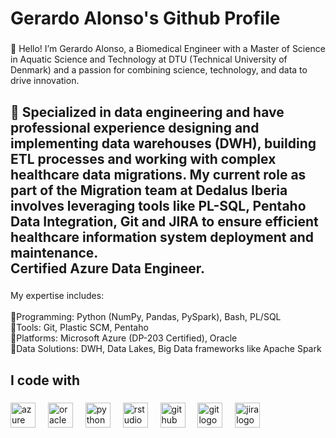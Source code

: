 <h1 align="left">Gerardo Alonso's Github Profile</h1>

###

<p align="left">👋 Hello! I’m Gerardo Alonso, a Biomedical Engineer with a Master of Science in Aquatic Science and Technology at DTU (Technical University of Denmark) and a passion for combining science, technology, and data to drive innovation.</p>

###

<h2 align="left">🚀 Specialized in data engineering and have professional experience designing and implementing data warehouses (DWH), building ETL processes and working with complex healthcare data migrations. My current role as part of the Migration team at Dedalus Iberia involves leveraging tools like PL-SQL, Pentaho Data Integration, Git and JIRA to ensure efficient healthcare information system deployment and maintenance.  <br>Certified Azure Data Engineer.</h2>

###

<p align="left">My expertise includes:<br><br>🎯Programming: Python (NumPy, Pandas, PySpark), Bash, PL/SQL<br>🎯Tools: Git, Plastic SCM, Pentaho<br>🎯Platforms: Microsoft Azure (DP-203 Certified), Oracle<br>🎯Data Solutions: DWH, Data Lakes, Big Data frameworks like Apache Spark</p>

###

<h2 align="left">I code with</h2>

###

<div align="left">
  <img src="https://cdn.jsdelivr.net/gh/devicons/devicon/icons/azure/azure-original.svg" height="40" alt="azure logo"  />
  <img width="12" />
  <img src="https://cdn.jsdelivr.net/gh/devicons/devicon/icons/oracle/oracle-original.svg" height
="40" alt="oracle logo"  />
  <img width="12" />
  <img src="https://cdn.jsdelivr.net/gh/devicons/devicon/icons/python/python-original.svg" height="40" alt="python logo"  />
  <img width="12" />
  <img src="https://cdn.jsdelivr.net/gh/devicons/devicon/icons/rstudio/rstudio-original.svg" height="40" alt="rstudio logo"  />
  <img width="12" />
  <img src="https://cdn.jsdelivr.net/gh/devicons/devicon/icons/github/github-original.svg" height="40" alt="github logo"  />
  <img width="12" />
  <img src="https://cdn.jsdelivr.net/gh/devicons/devicon/icons/git/git-original.svg" height="40" alt="git logo"  />
  <img width="12" />
  <img src="https://cdn.jsdelivr.net/gh/devicons/devicon/icons/jira/jira-original.svg" height="40" alt="jira logo"  />
</div>

###
